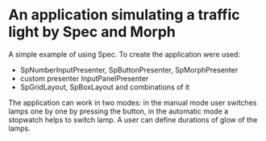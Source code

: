 # An application simulating a traffic light by Spec and Morph
A simple example of using Spec. To create the application were used:
- SpNumberInputPresenter, SpButtonPresenter, SpMorphPresenter
- custom presenter InputPanelPresenter
- SpGridLayout, SpBoxLayout and combinations of it

The application can work in two modes: in the manual mode user switches lamps one by one by pressing the button,
in the automatic mode a stopwatch helps to switch lamp. A user can define durations of glow of the lamps.
